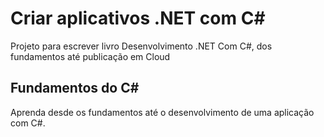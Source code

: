 # Criar aplicativos .NET com C#
<p>
 Projeto para escrever livro Desenvolvimento .NET Com C#, dos fundamentos até publicação em Cloud
</p>

## Fundamentos do C# 
<p>
 Aprenda desde os fundamentos até o desenvolvimento de uma aplicação com C#.
</p>
